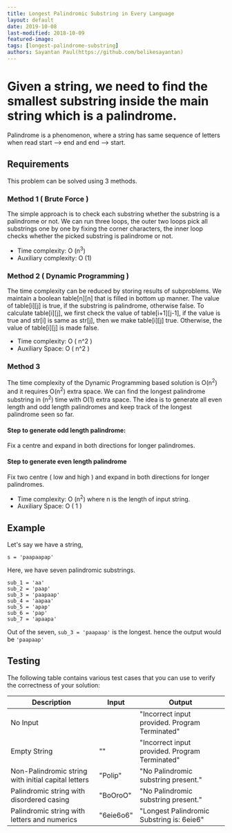 ```yaml
---
title: Longest Palindromic Substring in Every Language
layout: default
date: 2019-10-08
last-modified: 2018-10-09
featured-image:
tags: [longest-palindrome-substring]
authors: Sayantan Paul(https://github.com/belikesayantan)
---
```

# Given a string, we need to find the smallest substring inside the main string which is a palindrome.
Palindrome is a phenomenon, where a string has same sequence of letters when read start --> end and end --> start.

## Requirements

This problem can be solved using 3 methods.

### Method 1 ( Brute Force )
The simple approach is to check each substring whether the substring is a palindrome or not. We can run three loops, the outer two loops pick all substrings one by one by fixing the corner characters, the inner loop checks whether the picked substring is palindrome or not.

- Time complexity: O (n<sup>3</sup>)
- Auxiliary complexity: O (1)


### Method 2 ( Dynamic Programming )
The time complexity can be reduced by storing results of subproblems. We maintain a boolean table[n][n] that is filled in bottom up manner. The value of table[i][j] is true, if the substring is palindrome, otherwise false. To calculate table[i][j], we first check the value of table[i+1][j-1], if the value is true and str[i] is same as str[j], then we make table[i][j] true. Otherwise, the value of table[i][j] is made false.
- Time complexity: O ( n^2 )
- Auxiliary Space: O ( n^2 ) 

### Method 3
The time complexity of the Dynamic Programming based solution is O(n<sup>2</sup>) and it requires O(n<sup>2</sup>) extra space. We can find the longest palindrome substring in (n<sup>2</sup>) time with O(1) extra space. The idea is to generate all even length and odd length palindromes and keep track of the longest palindrome seen so far.

#### Step to generate odd length palindrome:
Fix a centre and expand in both directions for longer palindromes.


#### Step to generate even length palindrome
Fix two centre ( low and high ) and expand in both directions for longer palindromes.
- Time complexity: O (n<sup>2</sup>) where n is the length of input string.
- Auxiliary Space: O ( 1 )

## Example

Let's say we have a string,

```
s = 'paapaapap'
```
Here, we have seven palindromic substrings. 
```
sub_1 = 'aa'
sub_2 = 'paap'
sub_3 = 'paapaap'
sub_4 = 'aapaa'
sub_5 = 'apap'
sub_6 = 'pap'
sub_7 = 'apaapa'
```
Out of the seven,  `sub_3 = 'paapaap'` is the longest. hence the output would be `'paapaap'`

## Testing

The following table contains various test cases that you can use to verify the correctness of your solution:

| Description | Input | Output |
|-------------|-------|--------|
| No Input    |       |"Incorrect input provided. Program Terminated"|
|Empty String|""|"Incorrect input provided. Program Terminated"|
|Non-Palindromic string with initial capital letters|"Polip"|"No Palindromic substring present."|
|Palindromic string with disordered casing|"BoOroO"|"No Palindromic substring present."|
|Palindromic string with letters and numerics|"6eie6o6"|"Longest Palindromic Substring is: 6eie6"|
